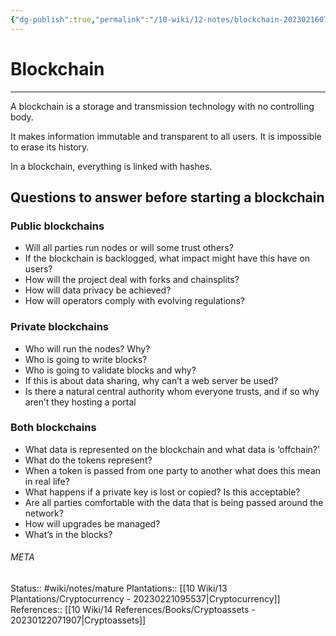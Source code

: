 ```yaml
---
{"dg-publish":true,"permalink":"/10-wiki/12-notes/blockchain-20230216070315/"}
---
```


# Blockchain
---
A blockchain is a storage and transmission technology with no controlling body.

It makes information immutable and transparent to all users. It is impossible to erase its history.

In a blockchain, everything is linked with hashes.

## Questions to answer before starting a blockchain

### Public blockchains
- Will all parties run nodes or will some trust others?
- If the blockchain is backlogged, what impact might have this have on users?
- How will the project deal with forks and chainsplits?
- How will data privacy be achieved?
- How will operators comply with evolving regulations?

### Private blockchains
- Who will run the nodes? Why?
- Who is going to write blocks?
- Who is going to validate blocks and why?
- If this is about data sharing, why can’t a web server be used?
- Is there a natural central authority whom everyone trusts, and if so why aren’t they hosting a portal

### Both blockchains
- What data is represented on the blockchain and what data is ‘offchain?’
- What do the tokens represent?
- When a token is passed from one party to another what does this mean in real life?
- What happens if a private key is lost or copied? Is this acceptable?
- Are all parties comfortable with the data that is being passed around the network?
- How will upgrades be managed?
- What’s in the blocks?



###### META
Status:: #wiki/notes/mature 
Plantations:: [[10 Wiki/13 Plantations/Cryptocurrency - 20230221095537\|Cryptocurrency]]
References:: [[10 Wiki/14 References/Books/Cryptoassets - 20230122071907\|Cryptoassets]]
